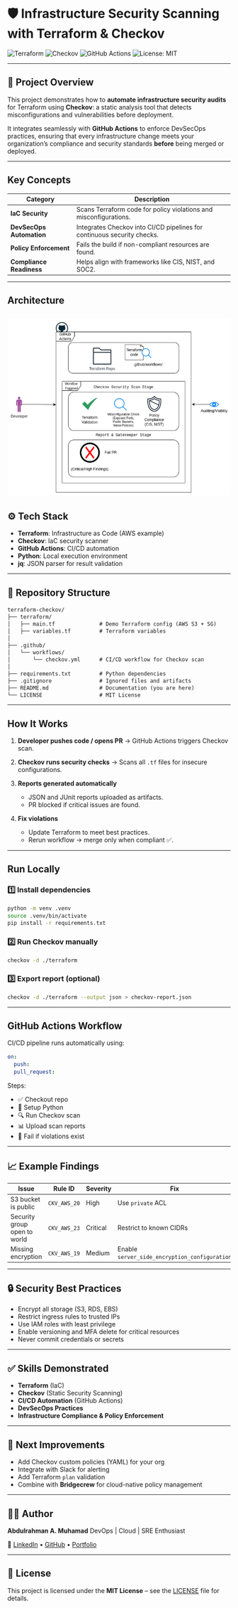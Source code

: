 # 🛡️ Infrastructure Security Scanning with Terraform & Checkov

![Terraform](https://img.shields.io/badge/IaC-Terraform-blueviolet?logo=terraform)
![Checkov](https://img.shields.io/badge/Security-Checkov-red?logo=checkov)
![GitHub Actions](https://img.shields.io/badge/CI%2FCD-GitHub%20Actions-blue?logo=githubactions)
![License: MIT](https://img.shields.io/badge/License-MIT-green.svg)

---

## 📌 Project Overview

This project demonstrates how to **automate infrastructure security audits** for Terraform using **Checkov**: a static analysis tool that detects misconfigurations and vulnerabilities before deployment.

It integrates seamlessly with **GitHub Actions** to enforce DevSecOps practices, ensuring that every infrastructure change meets your organization’s compliance and security standards **before** being merged or deployed.

---

## Key Concepts

| Category                 | Description                                                             |
| ------------------------ | ----------------------------------------------------------------------- |
| **IaC Security**         | Scans Terraform code for policy violations and misconfigurations.       |
| **DevSecOps Automation** | Integrates Checkov into CI/CD pipelines for continuous security checks. |
| **Policy Enforcement**   | Fails the build if non-compliant resources are found.                   |
| **Compliance Readiness** | Helps align with frameworks like CIS, NIST, and SOC2.                   |

---

## Architecture

![](./docs/Terraform%20&%20Checkov.png)
---

## ⚙️ Tech Stack

* **Terraform**: Infrastructure as Code (AWS example)
* **Checkov**: IaC security scanner
* **GitHub Actions**: CI/CD automation
* **Python**: Local execution environment
* **jq**: JSON parser for result validation

---

## 📂 Repository Structure

```
terraform-checkov/
├── terraform/
│   ├── main.tf              # Demo Terraform config (AWS S3 + SG)
│   ├── variables.tf         # Terraform variables
│
├── .github/
│   └── workflows/
│       └── checkov.yml      # CI/CD workflow for Checkov scan
│
├── requirements.txt         # Python dependencies
├── .gitignore               # Ignored files and artifacts
├── README.md                # Documentation (you are here)
└── LICENSE                  # MIT License
```

---

## How It Works

1. **Developer pushes code / opens PR**
   → GitHub Actions triggers Checkov scan.

2. **Checkov runs security checks**
   → Scans all `.tf` files for insecure configurations.

3. **Reports generated automatically**

   * JSON and JUnit reports uploaded as artifacts.
   * PR blocked if critical issues are found.

4. **Fix violations**

   * Update Terraform to meet best practices.
   * Rerun workflow → merge only when compliant ✅.

---

## Run Locally

### 1️⃣ Install dependencies

```bash
python -m venv .venv
source .venv/bin/activate
pip install -r requirements.txt
```

### 2️⃣ Run Checkov manually

```bash
checkov -d ./terraform
```

### 3️⃣ Export report (optional)

```bash
checkov -d ./terraform --output json > checkov-report.json
```

---

## GitHub Actions Workflow

CI/CD pipeline runs automatically using:

```yaml
on:
  push:
  pull_request:
```

Steps:

* ✅ Checkout repo
* 🐍 Setup Python
* 🔍 Run Checkov scan
* 📊 Upload scan reports
* 🚫 Fail if violations exist


---

## 📈 Example Findings

| Issue                        | Rule ID      | Severity | Fix                                           |
| ---------------------------- | ------------ | -------- | --------------------------------------------- |
| S3 bucket is public          | `CKV_AWS_20` | High     | Use `private` ACL                             |
| Security group open to world | `CKV_AWS_23` | Critical | Restrict to known CIDRs                       |
| Missing encryption           | `CKV_AWS_19` | Medium   | Enable `server_side_encryption_configuration` |

---

## 🔒 Security Best Practices

* Encrypt all storage (S3, RDS, EBS)
* Restrict ingress rules to trusted IPs
* Use IAM roles with least privilege
* Enable versioning and MFA delete for critical resources
* Never commit credentials or secrets

---

## ✅ Skills Demonstrated

* **Terraform** (IaC)
* **Checkov** (Static Security Scanning)
* **CI/CD Automation** (GitHub Actions)
* **DevSecOps Practices**
* **Infrastructure Compliance & Policy Enforcement**

---

## 📘 Next Improvements

* Add Checkov custom policies (YAML) for your org
* Integrate with Slack for alerting
* Add Terraform `plan` validation
* Combine with **Bridgecrew** for cloud-native policy management

---

## 👨‍💻 Author

**Abdulrahman A. Muhamad**
DevOps | Cloud | SRE Enthusiast

🔗 [LinkedIn](https://www.linkedin.com/in/abdulrahmanalpha) • [GitHub](https://github.com/AbdulrahmanAlpha) • [Portfolio](https://abdulrahman-alpha.web.app)

---

## 🪪 License

This project is licensed under the **MIT License** – see the [LICENSE](./LICENSE) file for details.
